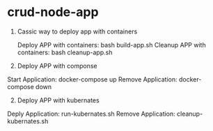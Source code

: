 # crud-node-app

1. Cassic way to deploy app with containers

   Deploy APP with containers: bash build-app.sh 
   Cleanup APP with containers: bash cleanup-app.sh 
   
2. Deploy APP with componse

  Start Application: docker-compose up
  Remove Application: docker-compose down
  
2. Deploy APP with kubernates

  Deply Application: run-kubernates.sh
  Remove Application: cleanup-kubernates.sh

